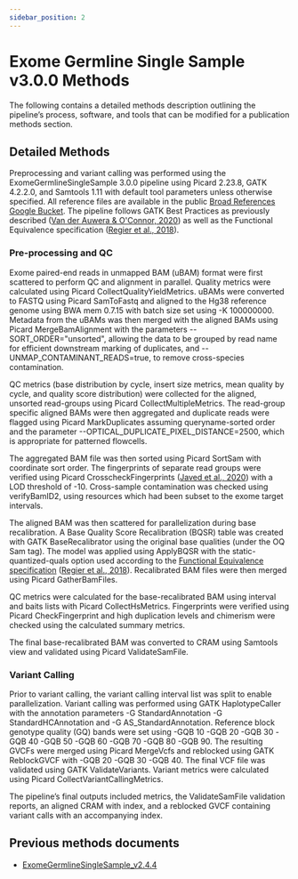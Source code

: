 ```yaml
---
sidebar_position: 2
---
```


# Exome Germline Single Sample v3.0.0 Methods

The following contains a detailed methods description outlining the pipeline’s process, software, and tools that can be modified for a publication methods section.

## Detailed Methods

Preprocessing and variant calling was performed using the ExomeGermlineSingleSample 3.0.0 pipeline using Picard 2.23.8, GATK 4.2.2.0, and Samtools 1.11 with default tool parameters unless otherwise specified. All reference files are available in the public [Broad References Google Bucket](https://console.cloud.google.com/storage/browser/gcp-public-data--broad-references/hg38/v0). The pipeline follows GATK Best Practices as previously described ([Van der Auwera & O'Connor, 2020](https://www.oreilly.com/library/view/genomics-in-the/9781491975183/)) as well as the Functional Equivalence specification ([Regier et al., 2018](https://www.nature.com/articles/s41467-018-06159-4)).

### Pre-processing and QC

Exome paired-end reads in unmapped BAM (uBAM) format were first scattered to perform QC and alignment in parallel. Quality metrics were calculated using Picard CollectQualityYieldMetrics. uBAMs were converted to FASTQ using Picard SamToFastq and aligned to the Hg38 reference genome using BWA mem 0.7.15 with batch size set using -K 100000000. Metadata from the uBAMs was then merged with the aligned BAMs using Picard MergeBamAlignment with the parameters --SORT_ORDER="unsorted", allowing the data to be grouped by read name for efficient downstream marking of duplicates, and --UNMAP_CONTAMINANT_READS=true, to remove cross-species contamination.

QC metrics (base distribution by cycle, insert size metrics, mean quality by cycle, and quality score distribution) were collected for the aligned, unsorted read-groups using Picard CollectMultipleMetrics. The read-group specific aligned BAMs were then aggregated and duplicate reads were flagged using Picard MarkDuplicates assuming queryname-sorted order and the parameter --OPTICAL_DUPLICATE_PIXEL_DISTANCE=2500, which is appropriate for patterned flowcells.

The aggregated BAM file was then sorted using Picard SortSam with coordinate sort order. The fingerprints of separate read groups were verified using Picard CrosscheckFingerprints ([Javed et al., 2020](https://www.nature.com/articles/s41467-020-17453-5)) with a LOD threshold of -10. Cross-sample contamination was checked using verifyBamID2, using resources which had been subset to the exome target intervals.

The aligned BAM was then scattered for parallelization during base recalibration. A Base Quality Score Recalibration (BQSR) table was created with GATK BaseRecalibrator using the original base qualities (under the OQ Sam tag). The model was applied using ApplyBQSR with the static-quantized-quals option used according to the [Functional Equivalence specification](https://github.com/CCDG/Pipeline-Standardization/blob/master/PipelineStandard.md) ([Regier et al., 2018](https://www.nature.com/articles/s41467-018-06159-4)). Recalibrated BAM files were then merged using Picard GatherBamFiles.

QC metrics were calculated for the base-recalibrated BAM using interval and baits lists with Picard CollectHsMetrics. Fingerprints were verified using Picard CheckFingerprint and high duplication levels and chimerism were checked using the calculated summary metrics.

The final base-recalibrated BAM was converted to CRAM using Samtools view and validated using Picard ValidateSamFile.

### Variant Calling

Prior to variant calling, the variant calling interval list was split to enable parallelization. Variant calling was performed using GATK HaplotypeCaller with the annotation parameters -G StandardAnnotation -G StandardHCAnnotation and -G AS_StandardAnnotation. Reference block genotype quality (GQ) bands were set using  -GQB 10 -GQB 20 -GQB 30 -GQB 40 -GQB 50 -GQB 60 -GQB 70 -GQB 80 -GQB 90. The resulting GVCFs were merged using Picard MergeVcfs and reblocked using GATK ReblockGVCF with -GQB 20 -GQB 30 -GQB 40. The final VCF file was validated using GATK ValidateVariants. Variant metrics were calculated using Picard CollectVariantCallingMetrics.

The pipeline’s final outputs included metrics, the ValidateSamFile validation reports, an aligned CRAM with index, and a reblocked GVCF containing variant calls with an accompanying index.

## Previous methods documents
- [ExomeGermlineSingleSample_v2.4.4](https://github.com/broadinstitute/warp/blob/ExomeGermlineSingleSample_v2.6.0/website/docs/Pipelines/Exome_Germline_Single_Sample_Pipeline/exome.methods.md)